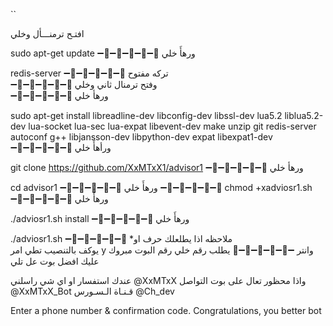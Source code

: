 
`` 

افتـح ترمنـــأل وخلي   

sudo apt-get update 
➖🔹➖🔹➖🔹➖🔹➖🔹
ورهأَ خلي  

redis-server
➖🔹➖🔹➖🔹➖🔹➖🔹
تركه مفتوح    
➖🔹➖🔹➖🔹➖🔹➖🔹
وفتح ترمنال ثاني وخلي    
➖🔹➖🔹➖🔹➖🔹➖🔹
ورهأ خلي    

sudo apt-get install libreadline-dev libconfig-dev libssl-dev lua5.2 liblua5.2-dev lua-socket lua-sec lua-expat libevent-dev make unzip git redis-server autoconf g++ libjansson-dev libpython-dev expat libexpat1-dev
➖🔹➖🔹➖🔹➖🔹➖🔹
ورأهأَ خلي  

git clone https://github.com/XxMTxX1/advisor1
➖🔹➖🔹➖🔹➖🔹➖🔹
ورهأ خلي    

cd advisor1
➖🔹➖🔹➖🔹➖🔹➖🔹
ورهأَ خلي 
➖🔹➖🔹➖🔹➖🔹➖🔹
chmod +xadviosr1.sh
➖🔹➖🔹➖🔹➖🔹➖🔹
ورهأَ خلي 

./adviosr1.sh install
➖🔹➖🔹➖🔹➖🔹➖🔹
ورهأَ خلي  

./adviosr1.sh 
➖🔹➖🔹➖🔹➖🔹➖🔹
*ملاحظه اذا يطلعلك حرف او  
يوكف بالتنصيب تطي امر y وانتر 
 ➖🔹➖🔹➖🔹➖🔹➖🔹
يطلب رقم خلي رقم البوت 
مبروك عليك افضل بوت عل تلي 

عندك استفسار او اي شي راسلني
@XxMTxX
واذا محظور تعال على بوت التواصل
@XxMTxX_Bot
قـنـاة الـسـورس
@Ch_dev

 Enter a phone number & confirmation code.
Congratulations, you better bot
```
